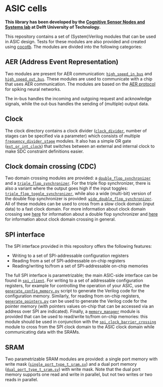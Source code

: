 # ASIC cells

**This library has been developed by the [Cognitive Sensor Nodes and Systems lab](https://ei.et.tudelft.nl/Research/theme.php?id=63) at Delft University of Technology.**

This repository contains a set of (System)Verilog modules that can be used in ASIC design. Tests for these modules are also provided and created using [cocotb](https://github.com/cocotb/cocotb).
The modules are divided into the following categories:

## AER (Address Event Representation)

Two modules are present for AER communication: [`high_speed_in_bus`](./src/aer/high_speed_in_bus.v) and [`high_speed_out_bus`](./src/aer/high_speed_out_bus.v). These modules are used to communicate with a chip that uses AER communication. The modules are based on the [AER protocol](https://jamesmccaffrey.wordpress.com/2020/01/03/address-event-representation-for-spiking-neural-networks/) for spiking neural networks.

The in-bus handles the incoming and outgoing request and acknowledge signals, while the out-bus handles the sending of (multiple) output data.

## Clock

The clock directory contains a clock divider ([`clock_divider`](./src/clock/clock_divider.v), number of stages can be specified via a parameter) which consists of multiple [`frequency_divider_stage`](./src/clock/frequency_divider_stage.v) modules. It also has a simple OR gate ([`ext_or_int_clock`](./src/clock/ext_or_int_clock.v)) that switches between an external and internal clock to make SDC constraint definitions easier.

## Clock domain crossing (CDC)

Two domain crossing modules are provided: a [`double_flop_synchronizer`](./src/clock_domain_crossing/double_flop_synchronizer.v) and a [`triple_flop_synchronizer`](./src/clock_domain_crossing/triple_flop_synchronizer.v). For the triple flop synchronizer, there is also a variant where the output goes high if the input toggles: [`triple_flop_toggle_synchronizer`](./src/clock_domain_crossing/triple_flop_toggle_synchronizer.v), while also a wide (multi-bit) version of the double flop synchronizer is provided: [`wide_double_flop_synchronizer`](./src/clock_domain_crossing/wide_double_flop_synchronizer.v). All of these modules can be used to cross from a slow clock domain (input data) to a fast clock domain. For more information about clock domain crossing see [here](https://electrobinary.blogspot.com/2020/06/double-flop-synchronizer.html) for information about a double flop synchronizer and [here](https://www.verilogpro.com/clock-domain-crossing-part-1/) for information about clock domain crossing in general.

## SPI interface

The SPI interface provided in this repository offers the following features:

* Writing to a set of SPI-addressable configuration registers
* Reading from a set of SPI-addressable on-chip registers
* Reading/writing to/from a set of SPI-addressable on-chip memories

The full SPI interface is parametrizable; the main ASIC-side interface can be found in [`spi_client`](./src/spi_interface/spi_client.sv). For writing to a set of addressable configuration registers, for example for controlling the operation of your ASIC, use the [`generate_config_memory.py`](./src/spi_interface/generate_config_memory.py) script to generate the Verilog code for the configuration memory. Similarly, for reading from on-chip registers, [`generate_pointers.py`](./src/spi_interface/generate_pointers.py) can be used to generate the Verilog code for the pointer memory (with pointers values on-chip that can be accessed via an address over SPI are indicated). Finally, a [`memory_manager`](./src/spi_interface/memory_manager.v) module is provided that can be used to read/write to/from on-chip memories: this module should be used in conjunction with the [`spi_clock_barrier_crossing`](./src/spi_interface/spi_clock_barrier_crossing.v) module to cross from the SPI clock domain to the ASIC clock domain while communicating data with the SRAMs.

## SRAM

Two parametrizable SRAM modules are provided: a single port memory with write mask ([`single_port_type_t_sram.sv`](./src/sram/single_port_type_t_sram.sv)) and a dual port memory ([`dual_port_type_t_sram.sv`](./src/sram/dual_port_type_t_sram.sv)) with write mask. Note that the dual port memory supports one read and write in parallel, but not two writes or two reads in parallel.
